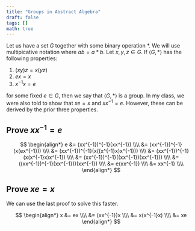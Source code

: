 ```yaml
---
title: "Groups in Abstract Algebra"
draft: false
tags: []
math: true
---
```


Let us have a set $G$ together with some binary operation $*$.
We will use multipicative notation where $ab = a * b$.
Let $x, y, z \in G$. If $\langle G, *\rangle$ has the
following properties:
1. $(xy)z = x(yz)$
2. $ex = x$
3. $x^{-1}x = e$

for some fixed $e \in G$, then we say that $\langle G, *\rangle$ is a group.
In my class, we were also told to show that $xe = x$ and $xx^{-1} = e$.
However, these can be derived by the prior three properties.

## Prove $xx^{-1} = e$

$$
\begin{align*}
e &= (xx^{-1})^{-1}(xx^{-1}) \\\\
  &= (xx^{-1})^{-1}(x(ex^{-1})) \\\\
  &= (xx^{-1})^{-1}(x((x^{-1}x)x^{-1})) \\\\
  &= (xx^{-1})^{-1}(x(x^{-1}x)x^{-1}) \\\\
  &= (xx^{-1})^{-1}((xx^{-1})(xx^{-1})) \\\\
  &= ((xx^{-1})^{-1}(xx^{-1}))(xx^{-1}) \\\\
  &= e(xx^{-1}) \\\\
  &= xx^{-1} \\\\
\end{align*}
$$

## Prove $xe = x$

We can use the last proof to solve this faster.

$$
\begin{align*}
x &= ex \\\\
  &= (xx^{-1})x \\\\
  &= x(x^{-1}x) \\\\
  &= xe
\end{align*}
$$
